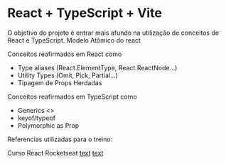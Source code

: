 # React + TypeScript + Vite

O objetivo do projeto é entrar mais afundo na utilização de conceitos de React e TypeScript.
Modelo Atômico do react

Conceitos reafirmados em React como
  - Type aliases (React.ElementType, React.ReactNode...)
  - Utility Types (Omit, Pick, Partial...)
  - Tipagem de Props Herdadas

Conceitos reafirmados em TypeScript como
  - Generics <>  
  - keyof/typeof
  - Polymorphic as Prop


Referencias utilizadas para o treino:

Curso React Rocketseat
[text](https://www.youtube.com/watch?v=6M9aZzm-kEc)
[text](https://www.youtube.com/watch?v=EcCTIExsqmI)
